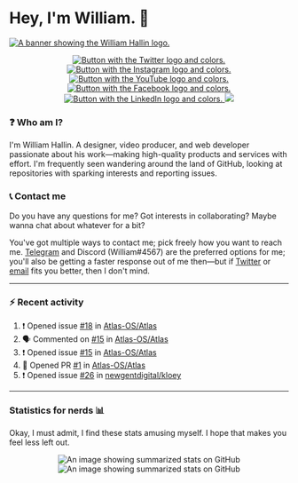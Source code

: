 <!-- HEADER -->
# Hey, I'm William. 👋
<a href="https://williamhallin.com"><img src="https://raw.githubusercontent.com/whallin/whallin/master/img_header.png" alt="A banner showing the William Hallin logo."></a>

<!-- SOCIALS -->
<p align="center">
	<a href="https://twitter.com/w_hallin">
      	<img src="https://img.shields.io/badge/twitter-%231DA1F2.svg?&style=for-the-badge&logo=twitter&logoColor=white" alt="Button with the Twitter logo and colors.">
  </a>
	<a href="https://instagram.com/williamhallin">
      	<img src="https://img.shields.io/badge/instagram-%23E4405F.svg?&style=for-the-badge&logo=instagram&logoColor=white" alt="Button with the Instagram logo and colors.">
  </a>
	<a href="https://youtube.com/williamhallin">
      	<img src="https://img.shields.io/badge/youtube-%23FF0000.svg?&style=for-the-badge&logo=youtube&logoColor=white" alt="Button with the YouTube logo and colors.">
  </a>
	<a href="https://dribbble.com/whallin/">
      	<img src="https://img.shields.io/badge/dribbble-%23EA4C89.svg?&style=for-the-badge&logo=dribbble&logoColor=white" alt="Button with the Facebook logo and colors.">
  </a>
	<a href="https://linkedin.com/in/williamhallin/">
      	<img src="https://img.shields.io/badge/linkedin-%230077B5.svg?&style=for-the-badge&logo=linkedin&logoColor=white" alt="Button with the LinkedIn logo and colors.">
  </a>
 	<img src="https://badges.pufler.dev/visits/whallin/whallin?style=for-the-badge">
</p>

<!-- BIOGRAPHY -->
### ❓ Who am I?
I'm William Hallin. A designer, video producer, and web developer passionate about his work—making high-quality products and services with effort. I'm frequently seen wandering around the land of GitHub, looking at repositories with sparking interests and reporting issues.

<!-- CONTACT -->
### 📞 Contact me 
Do you have any questions for me? Got interests in collaborating? Maybe wanna chat about whatever for a bit? 

You've got multiple ways to contact me; pick freely how you want to reach me. <a href="https://t.me/whalllin">Telegram</a> and Discord (William#4567) are the preferred options for me; you'll also be getting a faster response out of me then—but if <a href="https://twitter.com/w_hallin">Twitter</a> or <a href="mailto:hello@xenforq.com?subject=Hey William!">email</a> fits you better, then I don't mind. 

<!-- hr -->
<hr>

<!-- ACTIVITY -->
### ⚡️ Recent activity
<!--START_SECTION:activity-->
1. ❗️ Opened issue [#18](https://github.com/Atlas-OS/Atlas/issues/18) in [Atlas-OS/Atlas](https://github.com/Atlas-OS/Atlas)
2. 🗣 Commented on [#15](https://github.com/Atlas-OS/Atlas/issues/15) in [Atlas-OS/Atlas](https://github.com/Atlas-OS/Atlas)
3. ❗️ Opened issue [#15](https://github.com/Atlas-OS/Atlas/issues/15) in [Atlas-OS/Atlas](https://github.com/Atlas-OS/Atlas)
4. 💪 Opened PR [#1](https://github.com/Atlas-OS/Atlas/pull/1) in [Atlas-OS/Atlas](https://github.com/Atlas-OS/Atlas)
5. ❗️ Opened issue [#26](https://github.com/newgentdigital/kloey/issues/26) in [newgentdigital/kloey](https://github.com/newgentdigital/kloey)
<!--END_SECTION:activity-->

<!-- hr -->
<hr>

<!-- GITHUB STATS -->
### Statistics for nerds 📊
Okay, I must admit, I find these stats amusing myself. I hope that makes you feel less left out.</p>

<p align="center">
  <img src="https://github-readme-stats.vercel.app/api?username=whallin&hide_border=true&bg_color=1d1d1d&title_color=e9e9e9&text_color=e9e9e9&include_all_commits=true&count_private=true&show_icons=true&icon_color=ffaf40" alt="An image showing summarized stats on GitHub">
  <img src="https://github-readme-stats.vercel.app/api/top-langs/?username=whallin&hide_border=true&bg_color=1d1d1d&title_color=e9e9e9&text_color=e9e9e9&layout=compact&langs_count=4" alt="An image showing summarized stats on GitHub">
</p>
